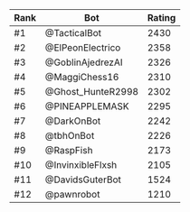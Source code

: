 Rank|Bot|Rating
---|---|---
#1|@TacticalBot|2430
#2|@ElPeonElectrico|2358
#3|@GoblinAjedrezAI|2326
#4|@MaggiChess16|2310
#5|@Ghost_HunteR2998|2302
#6|@PINEAPPLEMASK|2295
#7|@DarkOnBot|2242
#8|@tbhOnBot|2226
#9|@RaspFish|2173
#10|@InvinxibleFlxsh|2105
#11|@DavidsGuterBot|1524
#12|@pawnrobot|1210

